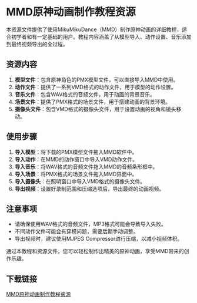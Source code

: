 # MMD原神动画制作教程资源

本资源文件提供了使用MikuMikuDance（MMD）制作原神动画的详细教程，适合初学者和有一定基础的用户。教程内容涵盖了从模型导入、动作设置、音乐添加到最终视频导出的全过程。

## 资源内容

1. **模型文件**：包含原神角色的PMX模型文件，可以直接导入MMD中使用。
2. **动作文件**：提供了一系列VMD格式的动作文件，用于模型的动作设置。
3. **音乐文件**：包含WAV格式的音频文件，用于动画的背景音乐。
4. **场景文件**：提供了PMX格式的场景文件，用于搭建动画的背景环境。
5. **摄像头文件**：包含VMD格式的摄像头文件，用于设置动画的视角和镜头移动。

## 使用步骤

1. **导入模型**：将下载的PMX模型文件拖入MMD软件中。
2. **导入动作**：在MMD的动作窗口中导入VMD动作文件。
3. **导入音乐**：将WAV格式的音频文件拖入MMD的音频条形框中。
4. **导入场景**：将PMX格式的场景文件拖入MMD界面中。
5. **导入摄像头**：在照明窗口中导入VMD格式的摄像头文件。
6. **导出视频**：设置好录制范围和压缩选项后，导出最终的动画视频。

## 注意事项

- 请确保使用WAV格式的音频文件，MP3格式可能会导致导入失败。
- 不同动作文件可能会有穿模问题，需要后期手动调整。
- 导出视频时，建议使用MJPEG Compressor进行压缩，以减小视频体积。

通过本教程和资源文件，您可以轻松制作出精美的原神动画，享受MMD带来的创作乐趣。

## 下载链接

[MMD原神动画制作教程资源](https://pan.quark.cn/s/7bb10a2f7abc)